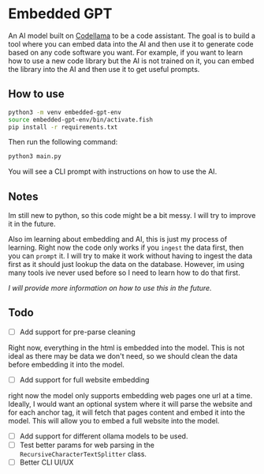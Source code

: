 # Embedded GPT

An AI model built on [Codellama](https://ollama.ai/thatguyjamal/codellama) to be a code assistant. The goal
is to build a tool where you can embed data into the AI and then use it to generate code based on any code software
you want. For example, if you want to learn how to use a new code library but the AI is not trained on it, you can
embed the library into the AI and then use it to get useful prompts.

## How to use

```bash
python3 -m venv embedded-gpt-env
source embedded-gpt-env/bin/activate.fish
pip install -r requirements.txt
```

Then run the following command:

```bash
python3 main.py
```

You will see a CLI prompt with instructions on how to use the AI.

## Notes

Im still new to python, so this code might be a bit messy. I will try to improve it in the future.

Also im learning about embedding and AI, this is just my process of learning. Right now the code only
works if you `ingest` the data first, then you can `prompt` it. I will try to make it work without
having to ingest the data first as it should just lookup the data on the database. However, im using
many tools ive never used before so I need to learn how to do that first.

*I will provide more information on how to use this in the future.*

## Todo
- [ ] Add support for pre-parse cleaning

Right now, everything in the html is embedded into the model. This is not ideal as there may be data
we don't need, so we should clean the data before embedding it into the model.

- [ ] Add support for full website embedding

right now the model only supports embedding web pages one url at a time. Ideally, I would want an
optional system where it will parse the website and for each anchor tag, it will fetch that pages content 
and embed it into the model. This will allow you to embed a full website into the model.

- [ ] Add support for different ollama models to be used.
- [ ] Test better params for web parsing in the `RecursiveCharacterTextSplitter` class.
- [ ] Better CLI UI/UX